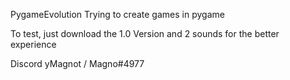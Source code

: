 PygameEvolution
Trying to create games in pygame

To test, just download the 1.0 Version and 2 sounds for the better experience


Discord yMagnot / Magno#4977

